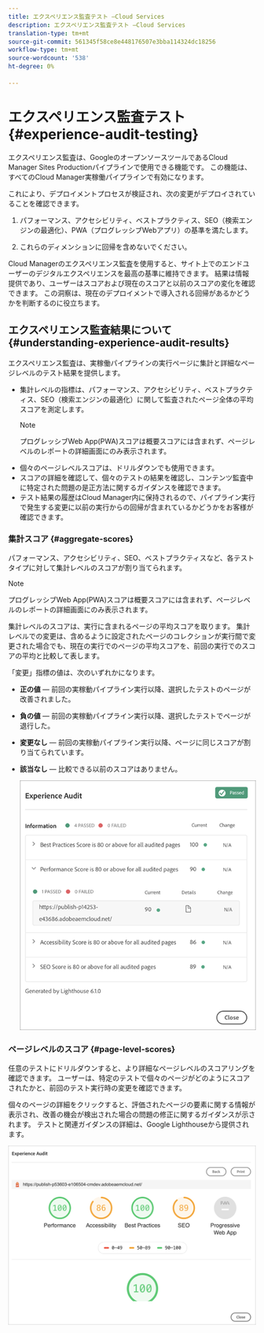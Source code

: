 ```yaml
---
title: エクスペリエンス監査テスト —Cloud Services
description: エクスペリエンス監査テスト —Cloud Services
translation-type: tm+mt
source-git-commit: 561345f58ce8e448176507e3bba114324dc18256
workflow-type: tm+mt
source-wordcount: '538'
ht-degree: 0%

---
```



# エクスペリエンス監査テスト {#experience-audit-testing}

エクスペリエンス監査は、GoogleのオープンソースツールであるCloud Manager Sites Productionパイプラインで使用できる機能です。 この機能は、すべてのCloud Manager実稼働パイプラインで有効になります。

これにより、デプロイメントプロセスが検証され、次の変更がデプロイされていることを確認できます。

1. パフォーマンス、アクセシビリティ、ベストプラクティス、SEO（検索エンジンの最適化）、PWA（プログレッシブWebアプリ）の基準を満たします。

1. これらのディメンションに回帰を含めないでください。

Cloud Managerのエクスペリエンス監査を使用すると、サイト上でのエンドユーザーのデジタルエクスペリエンスを最高の基準に維持できます。 結果は情報提供であり、ユーザーはスコアおよび現在のスコアと以前のスコアの変化を確認できます。 この洞察は、現在のデプロイメントで導入される回帰があるかどうかを判断するのに役立ちます。

## エクスペリエンス監査結果について {#understanding-experience-audit-results}

エクスペリエンス監査は、実稼働パイプラインの実行ページに集計と詳細なページレベルのテスト結果を提供します。

* 集計レベルの指標は、パフォーマンス、アクセシビリティ、ベストプラクティス、SEO（検索エンジンの最適化）に関して監査されたページ全体の平均スコアを測定します。
   >[!NOTE]
   >プログレッシブWeb App(PWA)スコアは概要スコアには含まれず、ページレベルのレポートの詳細画面にのみ表示されます。
* 個々のページレベルスコアは、ドリルダウンでも使用できます。
* スコアの詳細を確認して、個々のテストの結果を確認し、コンテンツ監査中に特定された問題の是正方法に関するガイダンスを確認できます。
* テスト結果の履歴はCloud Manager内に保持されるので、パイプライン実行で発生する変更に以前の実行からの回帰が含まれているかどうかをお客様が確認できます。

### 集計スコア {#aggregate-scores}

パフォーマンス、アクセシビリティ、SEO、ベストプラクティスなど、各テストタイプに対して集計レベルのスコアが割り当てられます。
>[!NOTE]
>プログレッシブWeb App(PWA)スコアは概要スコアには含まれず、ページレベルのレポートの詳細画面にのみ表示されます。

集計レベルのスコアは、実行に含まれるページの平均スコアを取ります。 集計レベルでの変更は、含めるように設定されたページのコレクションが実行間で変更された場合でも、現在の実行でのページの平均スコアを、前回の実行でのスコアの平均と比較して表します。

「変更」指標の値は、次のいずれかになります。

* **正の値** — 前回の実稼動パイプライン実行以降、選択したテストのページが改善されました。

* **負の値** — 前回の実稼動パイプライン実行以降、選択したテストでページが退行した。

* **変更なし** — 前回の実稼動パイプライン実行以降、ページに同じスコアが割り当てられています。

* **該当なし** — 比較できる以前のスコアはありません。

   ![](/help/implementing/cloud-manager/assets/exp-audit-1.png)


### ページレベルのスコア {#page-level-scores}

任意のテストにドリルダウンすると、より詳細なページレベルのスコアリングを確認できます。 ユーザーは、特定のテストで個々のページがどのようにスコアされたかと、前回のテスト実行時の変更を確認できます。

個々のページの詳細をクリックすると、評価されたページの要素に関する情報が表示され、改善の機会が検出された場合の問題の修正に関するガイダンスが示されます。 テストと関連ガイダンスの詳細は、Google Lighthouseから提供されます。

![](/help/implementing/cloud-manager/assets/exp-audit-2.png)

